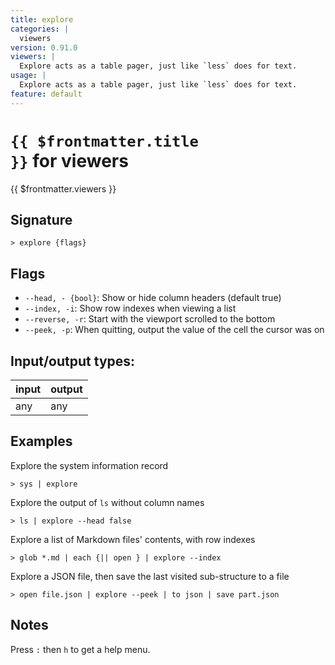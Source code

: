 ```yaml
---
title: explore
categories: |
  viewers
version: 0.91.0
viewers: |
  Explore acts as a table pager, just like `less` does for text.
usage: |
  Explore acts as a table pager, just like `less` does for text.
feature: default
---
```

<!-- This file is automatically generated. Please edit the command in https://github.com/nushell/nushell instead. -->

# <code>{{ $frontmatter.title }}</code> for viewers

<div class='command-title'>{{ $frontmatter.viewers }}</div>

## Signature

```> explore {flags} ```

## Flags

 -  `--head, - {bool}`: Show or hide column headers (default true)
 -  `--index, -i`: Show row indexes when viewing a list
 -  `--reverse, -r`: Start with the viewport scrolled to the bottom
 -  `--peek, -p`: When quitting, output the value of the cell the cursor was on


## Input/output types:

| input | output |
| ----- | ------ |
| any   | any    |

## Examples

Explore the system information record
```nu
> sys | explore

```

Explore the output of `ls` without column names
```nu
> ls | explore --head false

```

Explore a list of Markdown files' contents, with row indexes
```nu
> glob *.md | each {|| open } | explore --index

```

Explore a JSON file, then save the last visited sub-structure to a file
```nu
> open file.json | explore --peek | to json | save part.json

```

## Notes
Press `:` then `h` to get a help menu.